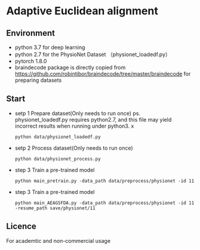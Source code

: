# Adaptive Euclidean alignment
## Environment
* python 3.7 for deep learning
* python 2.7 for the PhysioNet Dataset （physionet_loadedf.py）
* pytorch 1.8.0
* braindecode package is directly copied from https://github.com/robintibor/braindecode/tree/master/braindecode for preparing datasets 
## Start
* setp 1 Prepare dataset(Only needs to run once) ps. physionet_loadedf.py requires python2.7, and this file may yield incorrect results when running under python3. x
   
    `python data/physionet_loadedf.py`
* setp 2 Process dataset(Only needs to run once)
  
    `python data/physionet_process.py`
* step 3 Train a pre-trained model 
  
    `python main_pretrain.py -data_path data/preprocess/physionet -id 11`
* step 3 Train a pre-trained model
  
    `python main_AEAGSFDA.py -data_path data/preprocess/physionet -id 11 -resume_path save/physionet/11`
## Licence
For academtic and non-commercial usage
